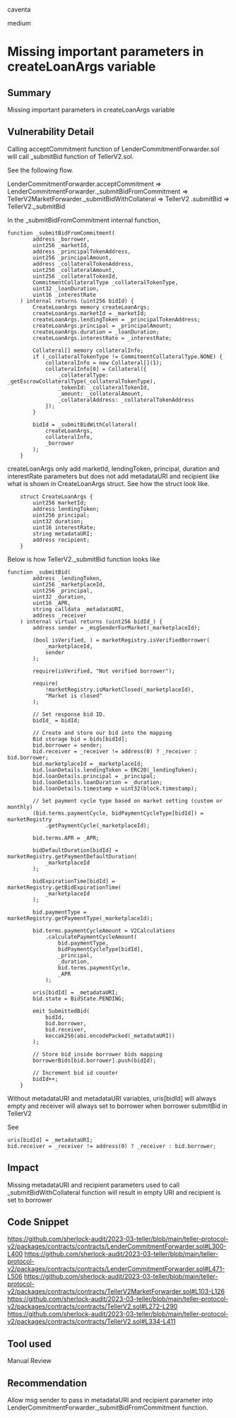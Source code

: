 caventa

medium

# Missing important parameters in createLoanArgs variable

## Summary
Missing important parameters in createLoanArgs variable

## Vulnerability Detail

Calling acceptCommitment function of LenderCommitmentForwarder.sol will call _submitBid function of TellerV2.sol. 

See the following flow.

LenderCommitmentForwarder.acceptCommitment => LenderCommitmentForwarder._submitBidFromCommitment => 
TellerV2MarketForwarder._submitBidWithCollateral =>
TellerV2 .submitBid =>
TellerV2._submitBid

In the _submitBidFromCommitment internal function, 

```solidity
function _submitBidFromCommitment(
        address _borrower,
        uint256 _marketId,
        address _principalTokenAddress,
        uint256 _principalAmount,
        address _collateralTokenAddress,
        uint256 _collateralAmount,
        uint256 _collateralTokenId,
        CommitmentCollateralType _collateralTokenType,
        uint32 _loanDuration,
        uint16 _interestRate
    ) internal returns (uint256 bidId) {
        CreateLoanArgs memory createLoanArgs;
        createLoanArgs.marketId = _marketId;
        createLoanArgs.lendingToken = _principalTokenAddress;
        createLoanArgs.principal = _principalAmount;
        createLoanArgs.duration = _loanDuration;
        createLoanArgs.interestRate = _interestRate;

        Collateral[] memory collateralInfo;
        if (_collateralTokenType != CommitmentCollateralType.NONE) {
            collateralInfo = new Collateral[](1);
            collateralInfo[0] = Collateral({
                _collateralType: _getEscrowCollateralType(_collateralTokenType),
                _tokenId: _collateralTokenId,
                _amount: _collateralAmount,
                _collateralAddress: _collateralTokenAddress
            });
        }

        bidId = _submitBidWithCollateral(
            createLoanArgs,
            collateralInfo,
            _borrower
        );
    }
 ```
 
createLoanArgs only add marketId, lendingToken, principal, duration and interestRate parameters but does not add metadataURI and recipient like what is shown in CreateLoanArgs struct. See how the struct look like.

```solidity
    struct CreateLoanArgs {
        uint256 marketId;
        address lendingToken;
        uint256 principal;
        uint32 duration;
        uint16 interestRate;
        string metadataURI;
        address recipient;
    }
```

Below is how TellerV2._submitBid function looks like

```soldiity
function _submitBid(
        address _lendingToken,
        uint256 _marketplaceId,
        uint256 _principal,
        uint32 _duration,
        uint16 _APR,
        string calldata _metadataURI,
        address _receiver
    ) internal virtual returns (uint256 bidId_) {
        address sender = _msgSenderForMarket(_marketplaceId);

        (bool isVerified, ) = marketRegistry.isVerifiedBorrower(
            _marketplaceId,
            sender
        );

        require(isVerified, "Not verified borrower");

        require(
            !marketRegistry.isMarketClosed(_marketplaceId),
            "Market is closed"
        );

        // Set response bid ID.
        bidId_ = bidId;

        // Create and store our bid into the mapping
        Bid storage bid = bids[bidId];
        bid.borrower = sender;
        bid.receiver = _receiver != address(0) ? _receiver : bid.borrower;
        bid.marketplaceId = _marketplaceId;
        bid.loanDetails.lendingToken = ERC20(_lendingToken);
        bid.loanDetails.principal = _principal;
        bid.loanDetails.loanDuration = _duration;
        bid.loanDetails.timestamp = uint32(block.timestamp);

        // Set payment cycle type based on market setting (custom or monthly)
        (bid.terms.paymentCycle, bidPaymentCycleType[bidId]) = marketRegistry
            .getPaymentCycle(_marketplaceId);

        bid.terms.APR = _APR;

        bidDefaultDuration[bidId] = marketRegistry.getPaymentDefaultDuration(
            _marketplaceId
        );

        bidExpirationTime[bidId] = marketRegistry.getBidExpirationTime(
            _marketplaceId
        );

        bid.paymentType = marketRegistry.getPaymentType(_marketplaceId);

        bid.terms.paymentCycleAmount = V2Calculations
            .calculatePaymentCycleAmount(
                bid.paymentType,
                bidPaymentCycleType[bidId],
                _principal,
                _duration,
                bid.terms.paymentCycle,
                _APR
            );

        uris[bidId] = _metadataURI;
        bid.state = BidState.PENDING;

        emit SubmittedBid(
            bidId,
            bid.borrower,
            bid.receiver,
            keccak256(abi.encodePacked(_metadataURI))
        );

        // Store bid inside borrower bids mapping
        borrowerBids[bid.borrower].push(bidId);

        // Increment bid id counter
        bidId++;
    }
```    

Without metadataURI and metadataURI variables,  uris[bidId] will always empty and receiver will always set to borrower when borrower submitBid in TellerV2

See 

```solidity
uris[bidId] = _metadataURI;
bid.receiver = _receiver != address(0) ? _receiver : bid.borrower;
```

## Impact
Missing metadataURI and recipient parameters used to call _submitBidWithCollateral function will result in empty URI and recipient is set to borrower

## Code Snippet
https://github.com/sherlock-audit/2023-03-teller/blob/main/teller-protocol-v2/packages/contracts/contracts/LenderCommitmentForwarder.sol#L300-L400
https://github.com/sherlock-audit/2023-03-teller/blob/main/teller-protocol-v2/packages/contracts/contracts/LenderCommitmentForwarder.sol#L471-L506
https://github.com/sherlock-audit/2023-03-teller/blob/main/teller-protocol-v2/packages/contracts/contracts/TellerV2MarketForwarder.sol#L103-L126
https://github.com/sherlock-audit/2023-03-teller/blob/main/teller-protocol-v2/packages/contracts/contracts/TellerV2.sol#L272-L290
https://github.com/sherlock-audit/2023-03-teller/blob/main/teller-protocol-v2/packages/contracts/contracts/TellerV2.sol#L334-L411

## Tool used
Manual Review

## Recommendation

Allow msg sender to pass in metadataURI and recipient parameter into LenderCommitmentForwarder._submitBidFromCommitment function.
